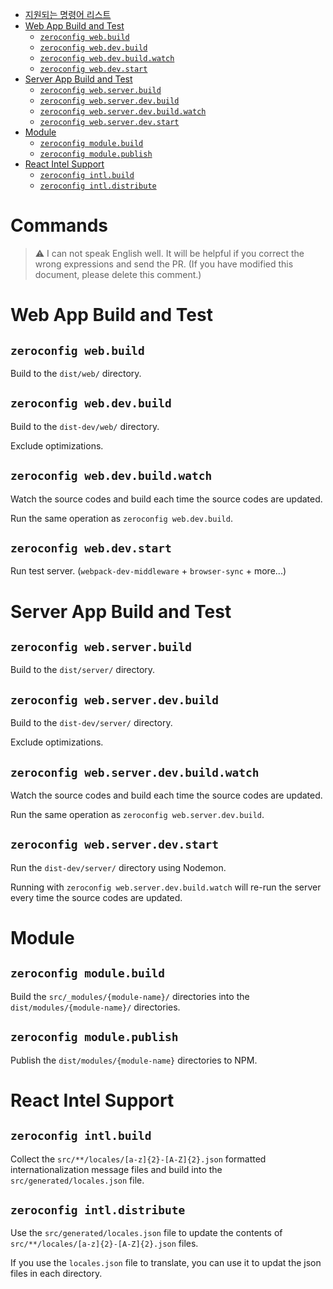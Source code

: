<!-- START doctoc generated TOC please keep comment here to allow auto update -->
<!-- DON'T EDIT THIS SECTION, INSTEAD RE-RUN doctoc TO UPDATE -->


- [지원되는 명령어 리스트](#%EC%A7%80%EC%9B%90%EB%90%98%EB%8A%94-%EB%AA%85%EB%A0%B9%EC%96%B4-%EB%A6%AC%EC%8A%A4%ED%8A%B8)
- [Web App Build and Test](#web-app-build-and-test)
  - [`zeroconfig web.build`](#zeroconfig-webbuild)
  - [`zeroconfig web.dev.build`](#zeroconfig-webdevbuild)
  - [`zeroconfig web.dev.build.watch`](#zeroconfig-webdevbuildwatch)
  - [`zeroconfig web.dev.start`](#zeroconfig-webdevstart)
- [Server App Build and Test](#server-app-build-and-test)
  - [`zeroconfig web.server.build`](#zeroconfig-webserverbuild)
  - [`zeroconfig web.server.dev.build`](#zeroconfig-webserverdevbuild)
  - [`zeroconfig web.server.dev.build.watch`](#zeroconfig-webserverdevbuildwatch)
  - [`zeroconfig web.server.dev.start`](#zeroconfig-webserverdevstart)
- [Module](#module)
  - [`zeroconfig module.build`](#zeroconfig-modulebuild)
  - [`zeroconfig module.publish`](#zeroconfig-modulepublish)
- [React Intel Support](#react-intel-support)
  - [`zeroconfig intl.build`](#zeroconfig-intlbuild)
  - [`zeroconfig intl.distribute`](#zeroconfig-intldistribute)

<!-- END doctoc generated TOC please keep comment here to allow auto update -->

# Commands

> ⚠️ I can not speak English well. It will be helpful if you correct the wrong expressions and send the PR. (If you have modified this document, please delete this comment.)

# Web App Build and Test

## `zeroconfig web.build`

Build to the `dist/web/` directory.

## `zeroconfig web.dev.build`

Build to the `dist-dev/web/` directory.

Exclude optimizations.

## `zeroconfig web.dev.build.watch`

Watch the source codes and build each time the source codes are updated.

Run the same operation as `zeroconfig web.dev.build`.

## `zeroconfig web.dev.start`

Run test server. (`webpack-dev-middleware` + `browser-sync` + more...)

# Server App Build and Test

## `zeroconfig web.server.build`

Build to the `dist/server/` directory.

## `zeroconfig web.server.dev.build`

Build to the `dist-dev/server/` directory.

Exclude optimizations.

## `zeroconfig web.server.dev.build.watch`

Watch the source codes and build each time the source codes are updated.

Run the same operation as `zeroconfig web.server.dev.build`.

## `zeroconfig web.server.dev.start`

Run the `dist-dev/server/` directory using Nodemon.

Running with `zeroconfig web.server.dev.build.watch` will re-run the server every time the source codes are updated.

# Module

## `zeroconfig module.build`
Build the `src/_modules/{module-name}/` directories into the `dist/modules/{module-name}/` directories.

## `zeroconfig module.publish`
Publish the `dist/modules/{module-name}` directories to NPM.

# React Intel Support

## `zeroconfig intl.build`

Collect the `src/**/locales/[a-z]{2}-[A-Z]{2}.json` formatted internationalization message files and build into the `src/generated/locales.json` file.

## `zeroconfig intl.distribute`

Use the `src/generated/locales.json` file to update the contents of `src/**/locales/[a-z]{2}-[A-Z]{2}.json` files.

If you use the `locales.json` file to translate, you can use it to updat the json files in each directory.